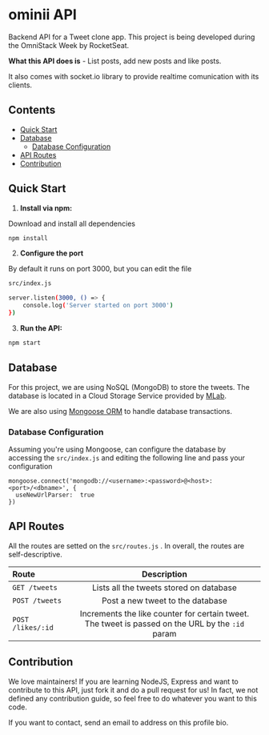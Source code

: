 # ominii API

Backend API for a Tweet clone app. This project is being developed during the OmniStack Week by RocketSeat.  

**What this API does is** - List posts, add new posts and like posts.

It also comes with socket.io library to provide realtime comunication with its clients.

## Contents
*  [Quick Start](#quick-start)
*  [Database](#db)
	 * [Database  Configuration](#db-config)
*  [API Routes](#routes)
*  [Contribution](#contribution)

## <a name="quick-start"></a>Quick Start

  

1.  **Install via npm:**

Download and install all dependencies
```bash
npm install
```
  
2.  **Configure the port**

By default it runs on port 3000, but you can edit the file

```bash
src/index.js
```

```bash
server.listen(3000, () => {
    console.log('Server started on port 3000')
})
``` 

3.  **Run the API:**
```bash
npm start

```
## <a name="db"></a>Database

For this project, we are using NoSQL (MongoDB) to store the tweets. The database is located in a Cloud Storage Service provided by [MLab](https://mlab.com).

We are also using [Mongoose ORM](https://mongoosejs.com/) to handle database transactions.

### <a name="db-config"></a>Database Configuration

Assuming you're using Mongoose,  can configure the database by accessing the ``` src/index.js ```
 and editing the following line and pass your configuration
```
mongoose.connect('mongodb://<username>:<password>@<host>:<port>/<dbname>', {
  useNewUrlParser:  true
})
```

## <a name="routes"></a>API Routes

All the routes are setted on the ```src/routes.js``` . In overall, the routes are self-descriptive. 

| Route | Description |
| :----- | :----: |
| ```GET /tweets ``` | Lists all the tweets stored on database |
| ```POST /tweets ``` | Post a new tweet to the database |
| ```POST /likes/:id ``` | Increments the like counter for certain tweet. The tweet is passed on the URL by the ```:id``` param |

## <a name="routes"></a>Contribution
We love maintainers! If you are learning NodeJS, Express and want to contribute to this API, just fork it and do a pull request for us! In fact, we not defined any contribution guide, so feel free to do whatever you want to this code.

If you want to contact, send an email to address on this profile bio.